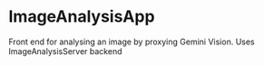 # ImageAnalysisApp
Front end for analysing an image by proxying Gemini Vision. Uses ImageAnalysisServer backend
